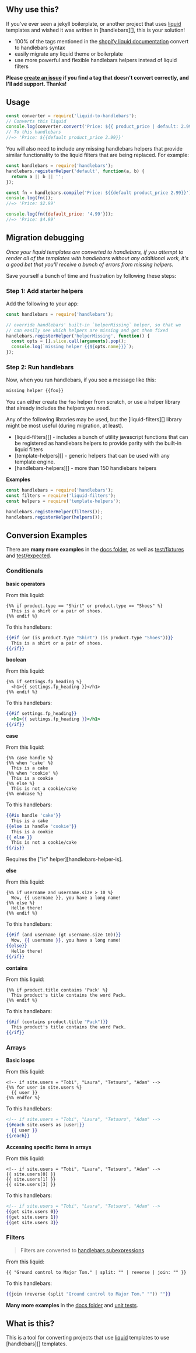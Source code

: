 ## Why use this?

If you've ever seen a jekyll boilerplate, or another project that uses [liquid](https://github.com/Shopify/liquid) templates and wished it was written in [handlebars][], this is your solution!

- 100% of the tags mentioned in the [shopify liquid documentation](http://shopify.github.io/liquid/) convert to handlebars syntax
- easily migrate any liquid theme or boilerplate 
- use more powerful and flexible handlebars helpers instead of liquid filters

**Please [create an issue](../../issues/new) if you find a tag that doesn't convert correctly, and I'll add support. Thanks!**

## Usage

```js
const converter = require('liquid-to-handlebars');
// Converts this liquid
console.log(converter.convert('Price: ${{ product_price | default: 2.99 }}'));
// To this handlebars
//=> 'Price: ${{default product_price 2.99}}'
```

You will also need to include any missing handlebars helpers that provide similar functionality to the liquid filters that are being replaced. For example:

```js
const handlebars = require('handlebars');
handlebars.registerHelper('default', function(a, b) {
  return a || b || '';
});

const fn = handlebars.compile('Price: ${{default product_price 2.99}}');
console.log(fn());
//=> 'Price: $2.99'

console.log(fn({default_price: '4.99'}));
//=> 'Price: $4.99'
```

## Migration debugging

_Once your liquid templates are converted to handlebars, if you attempt to render all of the templates with handlebars without any additional work, it's a good bet that you'll receive a bunch of errors from missing helpers._

Save yourself a bunch of time and frustration by following these steps:

### Step 1: Add starter helpers

Add the following to your app:

```js
const handlebars = require('handlebars');

// override handlebars' built-in `helperMissing` helper, so that we 
// can easily see which helpers are missing and get them fixed
handlebars.registerHelper('helperMissing', function() {
  const opts = [].slice.call(arguments).pop();
  console.log(`missing helper {{${opts.name}}}`);
});
```

### Step 2: Run handlebars

Now, when you run handlebars, if you see a message like this:

```js
missing helper {{foo}}
```

You can either create the `foo` helper from scratch, or use a helper library that already includes the helpers you need. 

Any of the following libraries may be used, but the [liquid-filters][] library might be most useful (during migration, at least).

- [liquid-filters][] - includes a bunch of utility javascript functions that can be registered as handlebars helpers to provide parity with the built-in liquid filters
- [template-helpers][] - generic helpers that can be used with any template engine.
- [handlebars-helpers][] - more than 150 handlebars helpers 


**Examples**

```js
const handlebars = require('handlebars');
const filters = require('liquid-filters');
const helpers = require('template-helpers');

handlebars.registerHelper(filters());
handlebars.registerHelper(helpers());
```


## Conversion Examples

There are **many more examples** in the [docs folder](./examples.md), as well as [test/fixtures](./test/fixtures) and [test/expected](test/expected).

### Conditionals

**basic operators**

From this liquid:

```liquid
{%% if product.type == "Shirt" or product.type == "Shoes" %}
  This is a shirt or a pair of shoes.
{%% endif %}
```

To this handlebars:

```handlebars
{{#if (or (is product.type "Shirt") (is product.type "Shoes"))}}
  This is a shirt or a pair of shoes.
{{/if}}
```

**boolean**

From this liquid:

```liquid
{%% if settings.fp_heading %}
  <h1>{{ settings.fp_heading }}</h1>
{%% endif %}
```

To this handlebars:


```handlebars
{{#if settings.fp_heading}}
  <h1>{{ settings.fp_heading }}</h1>
{{/if}}
```

**case**

From this liquid:

```liquid
{%% case handle %}
{%% when 'cake' %}
  This is a cake
{%% when 'cookie' %}
  This is a cookie
{%% else %}
  This is not a cookie/cake
{%% endcase %}
```

To this handlebars:

```handlebars
{{#is handle 'cake'}}
  This is a cake
{{else is handle 'cookie'}}
  This is a cookie
{{ else }}
  This is not a cookie/cake
{{/is}}
```

Requires the ["is" helper][handlebars-helper-is].

**else**

From this liquid:

```liquid
{%% if username and username.size > 10 %}
  Wow, {{ username }}, you have a long name!
{%% else %}
  Hello there!
{%% endif %}
```

To this handlebars:


```handlebars
{{#if (and username (gt username.size 10))}}
  Wow, {{ username }}, you have a long name!
{{else}}
  Hello there!
{{/if}}
```


**contains**

From this liquid:

```liquid
{%% if product.title contains 'Pack' %}
  This product's title contains the word Pack.
{%% endif %}
```

To this handlebars:

```handlebars
{{#if (contains product.title "Pack")}}
  This product's title contains the word Pack.
{{/if}}
```

### Arrays

**Basic loops**

From this liquid:

```liquid
<!-- if site.users = "Tobi", "Laura", "Tetsuro", "Adam" -->
{%% for user in site.users %}
  {{ user }}
{%% endfor %}
```

To this handlebars:

```handlebars
<!-- if site.users = "Tobi", "Laura", "Tetsuro", "Adam" -->
{{#each site.users as |user|}}
  {{ user }}
{{/each}}
```

**Accessing specific items in arrays**

From this liquid:

```liquid
<!-- if site.users = "Tobi", "Laura", "Tetsuro", "Adam" -->
{{ site.users[0] }}
{{ site.users[1] }}
{{ site.users[3] }}
```

To this handlebars:

```handlebars
<!-- if site.users = "Tobi", "Laura", "Tetsuro", "Adam" -->
{{get site.users 0}}
{{get site.users 1}}
{{get site.users 3}}
```

### Filters

> Filters are converted to [handlebars subexpressions](http://handlebarsjs.com/expressions.html#subexpressions)

From this liquid:

```liquid
{{ "Ground control to Major Tom." | split: "" | reverse | join: "" }}
```

To this handlebars:

```handlebars
{{join (reverse (split "Ground control to Major Tom." "")) ""}}
```

**Many more examples** in the [docs folder](docs) and [unit tests](test).

## What is this?

This is a tool for converting projects that use [liquid](https://github.com/Shopify/liquid) templates to use [handlebars][] templates.
